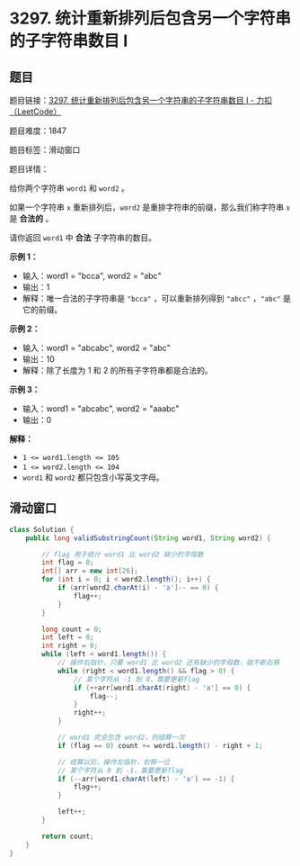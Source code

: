 # 3297. 统计重新排列后包含另一个字符串的子字符串数目 I

## 题目

题目链接：[3297. 统计重新排列后包含另一个字符串的子字符串数目 I - 力扣（LeetCode）](https://leetcode.cn/problems/count-substrings-that-can-be-rearranged-to-contain-a-string-i/description/)

题目难度：1847

题目标签：滑动窗口

题目详情：

给你两个字符串 `word1` 和 `word2` 。

如果一个字符串 `x` 重新排列后，`word2` 是重排字符串的前缀，那么我们称字符串 `x` 是 **合法的** 。

请你返回 `word1` 中 **合法** 子字符串的数目。

**示例 1：**

- 输入：word1 = "bcca", word2 = "abc"
- 输出：1
- 解释：唯一合法的子字符串是 `"bcca"` ，可以重新排列得到 `"abcc"` ，`"abc"` 是它的前缀。

**示例 2：**

- 输入：word1 = "abcabc", word2 = "abc"
- 输出：10
- 解释：除了长度为 1 和 2 的所有子字符串都是合法的。

**示例 3：**

- 输入：word1 = "abcabc", word2 = "aaabc"
- 输出：0

**解释：**

- `1 <= word1.length <= 105`
- `1 <= word2.length <= 104`
- `word1` 和 `word2` 都只包含小写英文字母。



## 滑动窗口

``` java
class Solution {
    public long validSubstringCount(String word1, String word2) {

        // flag 用于统计 word1 比 word2 缺少的字母数
        int flag = 0;
        int[] arr = new int[26];
        for (int i = 0; i < word2.length(); i++) {
            if (arr[word2.charAt(i) - 'a']-- == 0) {
                flag++;
            }
        }

        long count = 0;
        int left = 0;
        int right = 0;
        while (left < word1.length()) {
            // 操作右指针，只要 word1 比 word2 还有缺少的字母数，就不断右移
            while (right < word1.length() && flag > 0) {
                // 某个字符从 -1 到 0，需要更新flag
                if (++arr[word1.charAt(right) - 'a'] == 0) {
                    flag--;
                }
                right++;
            }

            // word1 完全包含 word2，则结算一次
            if (flag == 0) count += word1.length() - right + 1;

            // 结算以后，操作左指针，右移一位
            // 某个字符从 0 到 -1，需要更新flag
            if (--arr[word1.charAt(left) - 'a'] == -1) {
                flag++;
            }

            left++;
        }

        return count;
    }
}
```

